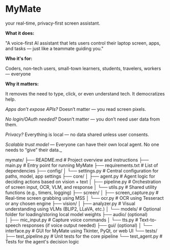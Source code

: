 # MyMate
your real-time, privacy-first screen assistant.



**What it does:**

"A voice-first AI assistant that lets users control their laptop screen, apps, and tasks — just like a teammate guiding you."

**Who it's for:**

Coders, non-tech users, small-town learners, students, travelers, workers — everyone

**Why it matters:**

It removes the need to type, click, or even understand tech. It democratizes help.

*Apps don’t expose APIs?*  Doesn’t matter — you read screen pixels.

*No login/OAuth needed?* Doesn’t matter — you don’t need user data from them.

*Privacy?* Everything is local — no data shared unless user consents.

*Scalable trust model* — Everyone can have their own local agent. No one needs to “give” their data._


mymate/
├── README.md               # Project overview and instructions
├── main.py                 # Entry point for running MyMate
├── requirements.txt        # List of dependencies
├── config/
│   └── settings.py         # Central configuration for paths, model, app settings
├── core/
│   ├── agent.py            # Agent logic for deciding actions based on vision + text
│   ├── pipeline.py         # Orchestration of screen input, OCR, VLM, and response
│   └── utils.py            # Shared utility functions (e.g., timers, logging)
├── screen/
│   ├── screen_capture.py   # Real-time screen grabbing using MSS
│   └── ocr.py              # OCR using Tesseract or any chosen engine
├── vision/
│   ├── analyzer.py         # Visual understanding using VLMs (BLIP2, LLaVA, etc.)
│   └── models/             # Optional folder for loading/storing local model weights
├── audio/ (optional)       
│   ├── mic_input.py        # Capture voice commands
│   └── tts.py              # Text-to-speech responses (if voice output needed)
├── gui/ (optional)
│   └── interface.py        # GUI for MyMate using Tkinter, PyQt, or web UI
└── tests/
    ├── test_pipeline.py    # Unit tests for the core pipeline
    └── test_agent.py       # Tests for the agent's decision logic


